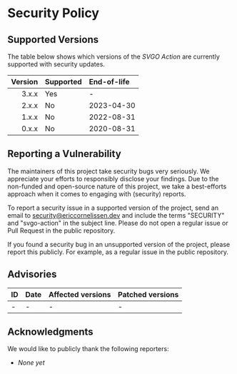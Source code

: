 # Security Policy

## Supported Versions

The table below shows which versions of the _SVGO Action_ are currently
supported with security updates.

| Version | Supported | End-of-life |
| ------: | :-------- | :---------- |
|   3.x.x | Yes       | -           |
|   2.x.x | No        | 2023-04-30  |
|   1.x.x | No        | 2022-08-31  |
|   0.x.x | No        | 2020-08-31  |

## Reporting a Vulnerability

The maintainers of this project take security bugs very seriously. We appreciate
your efforts to responsibly disclose your findings. Due to the non-funded and
open-source nature of this project, we take a best-efforts approach when it
comes to engaging with (security) reports.

To report a security issue in a supported version of the project, send an email
to [security@ericcornelissen.dev] and include the terms "SECURITY" and
"svgo-action" in the subject line. Please do not open a regular issue or Pull
Request in the public repository.

If you found a security bug in an unsupported version of the project, please
report this publicly. For example, as a regular issue in the public repository.

## Advisories

| ID               | Date       | Affected versions | Patched versions |
| :--------------- | :--------- | :---------------- | :--------------- |
| -                | -          | -                 | -                |

## Acknowledgments

We would like to publicly thank the following reporters:

- _None yet_

[security@ericcornelissen.dev]: mailto:security@ericcornelissen.dev?subject=SECURITY%20%28svgo-action%29
